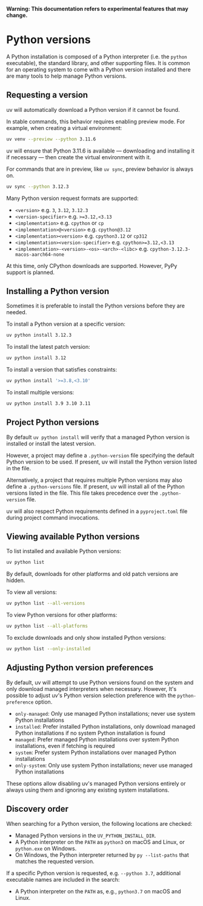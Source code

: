 **Warning: This documentation refers to experimental features that may change.**

# Python versions

A Python installation is composed of a Python interpreter (i.e. the `python` executable), the standard library, and other supporting files. It is common for an operating system to come with a Python version installed and there are many tools to help manage Python versions.

## Requesting a version

uv will automatically download a Python version if it cannot be found.

In stable commands, this behavior requires enabling preview mode. For example, when creating a virtual environment:

```bash
uv venv --preview --python 3.11.6
```

uv will ensure that Python 3.11.6 is available — downloading and installing it if necessary — then create the virtual environment with it.

For commands that are in preview, like `uv sync`, preview behavior is always on.

```bash
uv sync --python 3.12.3
```

Many Python version request formats are supported:

- `<version>` e.g. `3`, `3.12`, `3.12.3`
- `<version-specifier>` e.g. `>=3.12,<3.13`
- `<implementation>` e.g. `cpython` or `cp`
- `<implementation>@<version>` e.g. `cpython@3.12`
- `<implementation><version>` e.g. `cpython3.12` or `cp312`
- `<implementation><version-specifier>` e.g. `cpython>=3.12,<3.13`
- `<implementation>-<version>-<os>-<arch>-<libc>` e.g. `cpython-3.12.3-macos-aarch64-none`

At this time, only CPython downloads are supported. However, PyPy support is planned.

## Installing a Python version

Sometimes it is preferable to install the Python versions before they are needed.

To install a Python version at a specific version:

```bash
uv python install 3.12.3
```

To install the latest patch version:

```bash
uv python install 3.12
```

To install a version that satisfies constraints:

```bash
uv python install '>=3.8,<3.10'
```

To install multiple versions:

```bash
uv python install 3.9 3.10 3.11
```

## Project Python versions

By default `uv python install` will verify that a managed Python version is installed or install the latest version.

However, a project may define a `.python-version` file specifying the default Python version to be used. If present,
uv will install the Python version listed in the file.

Alternatively, a project that requires multiple Python versions may also define a `.python-versions` file. If present,
uv will install all of the Python versions listed in the file. This file takes precedence over the `.python-version` file.

uv will also respect Python requirements defined in a `pyproject.toml` file during project command invocations.

## Viewing available Python versions

To list installed and available Python versions:

```bash
uv python list
```

By default, downloads for other platforms and old patch versions are hidden.

To view all versions:

```bash
uv python list --all-versions
```

To view Python versions for other platforms:

```bash
uv python list --all-platforms
```

To exclude downloads and only show installed Python versions:

```bash
uv python list --only-installed
```

## Adjusting Python version preferences

By default, uv will attempt to use Python versions found on the system and only download managed interpreters when necessary.
However, It's possible to adjust uv's Python version selection preference with the `python-preference` option.

- `only-managed`: Only use managed Python installations; never use system Python installations
- `installed`:    Prefer installed Python installations, only download managed Python installations if no system Python installation is found
- `managed`:      Prefer managed Python installations over system Python installations, even if fetching is required
- `system`:       Prefer system Python installations over managed Python installations
- `only-system`:  Only use system Python installations; never use managed Python installations

These options allow disabling uv's managed Python versions entirely or always using them and ignoring any existing system installations.

## Discovery order

When searching for a Python version, the following locations are checked:

- Managed Python versions in the `UV_PYTHON_INSTALL_DIR`.
- A Python interpreter on the `PATH` as `python3` on macOS and Linux, or `python.exe` on Windows.
- On Windows, the Python interpreter returned by `py --list-paths` that matches the requested
  version.

If a specific Python version is requested, e.g. `--python 3.7`, additional executable names are included in the search:

- A Python interpreter on the `PATH` as, e.g., `python3.7` on macOS and Linux.

